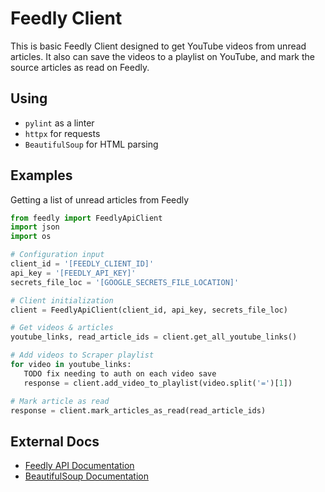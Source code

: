 # Feedly Client

This is basic Feedly Client designed to get YouTube videos from unread articles. It also can save the videos to a playlist on YouTube, and mark the source articles as read on Feedly. 

## Using

* `pylint` as a linter
* `httpx` for requests
* `BeautifulSoup` for HTML parsing

## Examples

Getting a list of unread articles from Feedly
```python
from feedly import FeedlyApiClient
import json
import os

# Configuration input
client_id = '[FEEDLY_CLIENT_ID]'
api_key = '[FEEDLY_API_KEY]'
secrets_file_loc = '[GOOGLE_SECRETS_FILE_LOCATION]'

# Client initialization
client = FeedlyApiClient(client_id, api_key, secrets_file_loc)

# Get videos & articles
youtube_links, read_article_ids = client.get_all_youtube_links()

# Add videos to Scraper playlist
for video in youtube_links:
   TODO fix needing to auth on each video save
   response = client.add_video_to_playlist(video.split('=')[1])

# Mark article as read
response = client.mark_articles_as_read(read_article_ids)
```

## External Docs
* [Feedly API Documentation](https://developers.feedly.com/)
* [BeautifulSoup Documentation](https://www.crummy.com/software/BeautifulSoup/bs4/doc/index.html)

